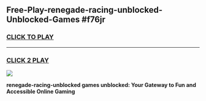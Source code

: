 
## Free-Play-renegade-racing-unblocked-Unblocked-Games #f76jr
<h3>
<a href="https://news.freeplayer.one?title=renegade-racing-unblocked&ref=8M">CLICK TO PLAY</a></h3>
<hr>

<h3>
<a href="https://news.freeplayer.one?title=renegade-racing-unblocked&ref=8M">CLICK 2 PLAY</a>
  
</h3>

<a href="https://news.freeplayer.one?title=renegade-racing-unblocked&ref=8M"><img src="https://clearcache.store/games.png"></a>


**renegade-racing-unblocked games unblocked: Your Gateway to Fun and Accessible Online Gaming**
